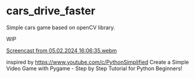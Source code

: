 
# cars_drive_faster
Simple cars game based on openCV library.

  WIP

[Screencast from 05.02.2024 16:06:35.webm](https://github.com/plapacz6/cars_drive_faster/assets/83856031/7fdc736c-7758-46ec-8ff4-8d38d7ca7cb0)

<!-- https://user-images.githubusercontent.com/83856031/181427413-4fea0cdc-0ead-4949-91af-214c15f5bae7.mp4 -->

<!-- https://user-images.githubusercontent.com/83856031/181870549-fd3ffd31-dd14-444d-9f9e-bc75770dafd7.mp4 -->

inspired by
https://www.youtube.com/c/PythonSimplified
Create a Simple Video Game with Pygame - Step by Step Tutorial for Python Beginners!

